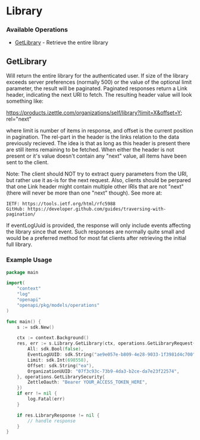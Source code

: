 # Library

### Available Operations

* [GetLibrary](#getlibrary) - Retrieve the entire library

## GetLibrary

Will return the entire library for the authenticated user. If size of the library exceeds server preferences (normally 500) or the value of the optional limit parameter, the result will be paginated. Paginated responses return a Link header, indicating the next URI to fetch. The resulting header value will look something like:

<https://products.izettle.com/organizations/self/library?limit=X&offset=Y>; rel="next"

where limit is number of items in response, and offset is the current position in pagination. The rel-part in the header is the links relation to the data previously recieved. The idea is that as long as this header is present there are still items remaining to be fetched. When either the header is not present or it's value doesn't contain any "next" value, all items have been sent to the client.

Note: The client should NOT try to extract query parameters from the URI, but rather use it as-is for the next request. Also, clients should be perpared that one Link header might contain multiple other IRIs that are not "next" (there will never be more than one "next" though). See more at:

    IETF: https://tools.ietf.org/html/rfc5988
    GitHub: https://developer.github.com/guides/traversing-with-pagination/

If eventLogUuid is provided, the response will only include events affecting the library since that event. Such responses are normally quite small and would be a preferred method for most fat clients after retrieving the initial full library.


### Example Usage

```go
package main

import(
	"context"
	"log"
	"openapi"
	"openapi/pkg/models/operations"
)

func main() {
    s := sdk.New()

    ctx := context.Background()
    res, err := s.Library.GetLibrary(ctx, operations.GetLibraryRequest{
        All: sdk.Bool(false),
        EventLogUUID: sdk.String("ae9e057e-b809-4e28-9033-1f3981d4c700"),
        Limit: sdk.Int(698558),
        Offset: sdk.String("ea"),
        OrganizationUUID: "07f3c93c-73b9-4da3-b2ce-da7e23f22574",
    }, operations.GetLibrarySecurity{
        ZettleOauth: "Bearer YOUR_ACCESS_TOKEN_HERE",
    })
    if err != nil {
        log.Fatal(err)
    }

    if res.LibraryResponse != nil {
        // handle response
    }
}
```
